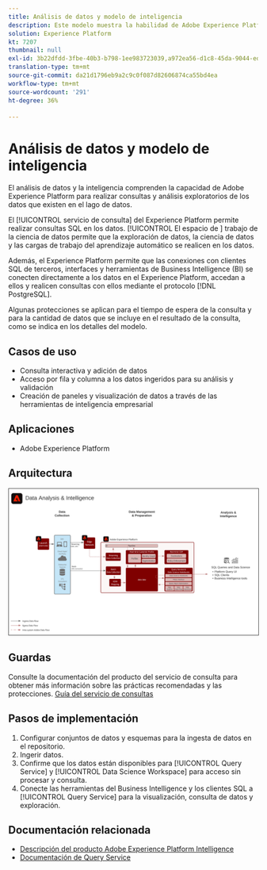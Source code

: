 ```yaml
---
title: Análisis de datos y modelo de inteligencia
description: Este modelo muestra la habilidad de Adobe Experience Platform para realizar consultas y análisis de los datos presentes en el repositorio de datos.
solution: Experience Platform
kt: 7207
thumbnail: null
exl-id: 3b22dfdd-3fbe-40b3-b798-1ee983723039,a972ea56-d1c8-45da-9044-ed31222a2441
translation-type: tm+mt
source-git-commit: da21d1796eb9a2c9c0f087d82606874ca55bd4ea
workflow-type: tm+mt
source-wordcount: '291'
ht-degree: 36%

---
```


# Análisis de datos y modelo de inteligencia

El análisis de datos y la inteligencia comprenden la capacidad de Adobe Experience Platform para realizar consultas y análisis exploratorios de los datos que existen en el lago de datos.

El [!UICONTROL servicio de consulta] del Experience Platform permite realizar consultas SQL en los datos. [!UICONTROL El espacio de ] trabajo de la ciencia de datos permite que la exploración de datos, la ciencia de datos y las cargas de trabajo del aprendizaje automático se realicen en los datos.

Además, el Experience Platform permite que las conexiones con clientes SQL de terceros, interfaces y herramientas de Business Intelligence (BI) se conecten directamente a los datos en el Experience Platform, accedan a ellos y realicen consultas con ellos mediante el protocolo [!DNL PostgreSQL].

Algunas protecciones se aplican para el tiempo de espera de la consulta y para la cantidad de datos que se incluye en el resultado de la consulta, como se indica en los detalles del modelo.

## Casos de uso

* Consulta interactiva y adición de datos
* Acceso por fila y columna a los datos ingeridos para su análisis y validación
* Creación de paneles y visualización de datos a través de las herramientas de inteligencia empresarial

## Aplicaciones

* Adobe Experience Platform

## Arquitectura

<img src="assets/data_exploration.svg" alt="Arquitectura de referencia para el modelo de análisis de datos empresariales y creación de informes" style="border:1px solid #4a4a4a" />

## Guardas

Consulte la documentación del producto del servicio de consulta para obtener más información sobre las prácticas recomendadas y las protecciones.
[Guía del servicio de consultas](https://experienceleague.adobe.com/docs/experience-platform/query/best-practices/writing-queries.html?lang=en#best-practices)

## Pasos de implementación

1. Configurar conjuntos de datos y esquemas para la ingesta de datos en el repositorio.
1. Ingerir datos.
1. Confirme que los datos están disponibles para [!UICONTROL Query Service] y [!UICONTROL Data Science Workspace] para acceso sin procesar y consulta.
1. Conecte las herramientas del Business Intelligence y los clientes SQL a [!UICONTROL Query Service] para la visualización, consulta de datos y exploración.

## Documentación relacionada

* [Descripción del producto Adobe Experience Platform Intelligence](https://helpx.adobe.com/es/legal/product-descriptions/adobe-experience-platform-intelligence---product-description.html)
* [Documentación de Query Service](https://experienceleague.adobe.com/docs/experience-platform/query/home.html?lang=es)
